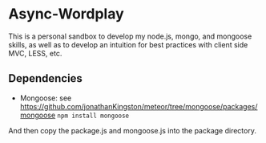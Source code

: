 Async-Wordplay
==============

This is a personal sandbox to develop my node.js, mongo, and mongoose skills, as well as to develop an intuition for best practices with client side MVC, LESS, etc.

Dependencies
------------

- Mongoose: see https://github.com/jonathanKingston/meteor/tree/mongoose/packages/mongoose
  `npm install mongoose  `

 And then copy the package.js and mongoose.js into the package directory.
